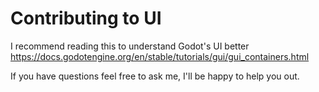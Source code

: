 # Contributing to UI

I recommend reading this to understand Godot's UI better https://docs.godotengine.org/en/stable/tutorials/gui/gui_containers.html

If you have questions feel free to ask me, I'll be happy to help you out.

